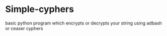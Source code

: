 # Simple-cyphers
basic python program which encrypts or decrypts your string using adbash or ceaser cyphers
